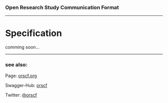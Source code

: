 ### Open Research Study Communication Format

-----

# Specification



comming soon...

----

### see also:

  Page:	[orscf.org](http://www.orscf.org)

  Swagger-Hub: [orscf](https://app.swaggerhub.com/search?query=%20orscf)

  Twitter: [@orscf](https://twitter.com/orscf) 


